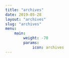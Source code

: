 ```yaml
---
title: "archives"
date: 2019-05-28
layout: "archives"
slug: "archives"
menu:
    main:
        weight: -70
        params: 
            icon: archives
---
```


